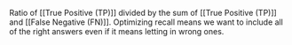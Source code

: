 Ratio of [[True Positive (TP)]] divided by the sum of [[True Positive (TP)]] and [[False Negative (FN)]]. 
Optimizing recall means we want to include all of the right answers even if it means letting in wrong ones. 

